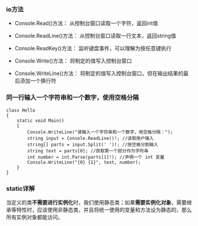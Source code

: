 ### io方法
- Console.Read()方法：          从控制台窗口读取一个字符，返回int值

- Console.ReadLine()方法：    从控制台窗口读取一行文本，返回string值

- Console.ReadKey()方法：    监听键盘事件，可以理解为按任意键执行

- Console.Write()方法：         将制定的值写入控制台窗口

- Console.WriteLine()方法：   将制定的值写入控制台窗口，但在输出结果的最后添加一个换行符
### 同一行输入一个字符串和一个数字，使用空格分隔
    class Hello
    {
        static void Main()
        {
            Console.WriteLine("请输入一个字符串和一个数字，用空格分隔：");
            string input = Console.ReadLine()!; //读取用户输入
            string[] parts = input.Split(' ')!; //按空格分割输入
            string text = parts[0]; //获取第一个部分作为字符串
            int number = int.Parse(parts[1]!); //声明一个 int 变量
            Console.WriteLine("{0} {1}", text, number);
        }
    }
### static详解
当定义的类**不需要进行实例化**时，我们使用静态类；如果**需要实例化对象**，需要继承等特性时，应该使用非静态类，并且将统一使用的变量和方法设为静态的，那么所有实例对象都能访问。